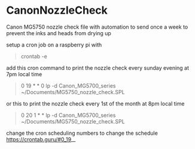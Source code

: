 # CanonNozzleCheck
Canon MG5750 nozzle check file with automation to send once a week to prevent the inks and heads from drying up

setup a cron job on a raspberry pi with
> crontab -e

add this cron command to print the nozzle check every sunday evening at 7pm local time
> 0 19 * * 0 lp -d Canon_MG5700_series ~/Documents/MG5750_nozzle_check.SPL


or this to print the nozzle check every 1st of the month at 8pm local time
> 0 20 1 * * lp -d Canon_MG5700_series ~/Documents/MG5750_nozzle_check.SPL

change the cron scheduling numbers to change the schedule
https://crontab.guru/#0_19_*_*
